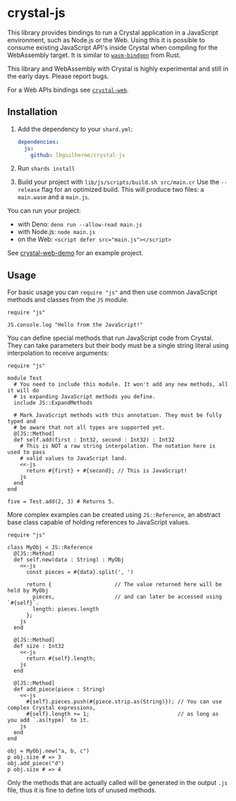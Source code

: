 # crystal-js

This library provides bindings to run a Crystal application in a JavaScript environment, such as Node.js or the Web. Using this it is possible to consume existing JavaScript API's inside Crystal when compiling for the WebAssembly target. It is similar to [`wasm-bindgen`](https://github.com/rustwasm/wasm-bindgen) from Rust.

This library and WebAssembly with Crystal is highly experimental and still in the early days. Please report bugs.

For a Web APIs bindings see [`crystal-web`](https://github.com/lbguilherme/crystal-web).

## Installation

1. Add the dependency to your `shard.yml`:

   ```yaml
   dependencies:
     js:
       github: lbguilherme/crystal-js
   ```

2. Run `shards install`

3. Build your project with `lib/js/scripts/build.sh src/main.cr` Use the `--release` flag for an optimized build. This will produce two files: a `main.wasm` and a `main.js`.

You can run your project:

- with Deno: `deno run --allow-read main.js`
- with Node.js: `node main.js`
- on the Web: `<script defer src="main.js"></script>`

See [crystal-web-demo](https://github.com/lbguilherme/crystal-web-demo) for an example project.

## Usage

For basic usage you can `require "js"` and then use common JavaScript methods and classes from the `JS` module.

```crystal
require "js"

JS.console.log "Hello from the JavaScript!"
```

You can define special methods that run JavaScript code from Crystal. They can take parameters but their body must be a single string literal using interpolation to receive arguments:

```crystal
require "js"

module Test
  # You need to include this module. It won't add any new methods, all it will do
  # is expanding JavaScript methods you define.
  include JS::ExpandMethods

  # Mark JavaScript methods with this annotation. They must be fully typed and
  # be aware that not all types are supported yet.
  @[JS::Method]
  def self.add(first : Int32, second : Int32) : Int32
    # This is NOT a raw string interpolation. The notation here is used to pass
    # valid values to JavaScript land.
    <<-js
      return #{first} + #{second}; // This is JavaScript!
    js
  end
end

five = Test.add(2, 3) # Returns 5.
```

More complex examples can be created using `JS::Reference`, an abstract base class capable of holding references to JavaScript values.

```crystal
require "js"

class MyObj < JS::Reference
  @[JS::Method]
  def self.new(data : String) : MyObj
    <<-js
      const pieces = #{data}.split(', ')

      return {                    // The value returned here will be held by MyObj
        pieces,                   // and can later be accessed using `#{self}`.
        length: pieces.length
      };
    js
  end

  @[JS::Method]
  def size : Int32
    <<-js
      return #{self}.length;
    js
  end

  @[JS::Method]
  def add_piece(piece : String)
    <<-js
      #{self}.pieces.push(#{piece.strip.as(String)}); // You can use complex Crystal expressions,
      #{self}.length += 1;                            // as long as you add `.as(type)` to it.
    js
  end
end

obj = MyObj.new("a, b, c")
p obj.size # => 3
obj.add_piece("d")
p obj.size # => 4
```

Only the methods that are actually called will be generated in the output `.js` file, thus it is fine to define lots of unused methods.
